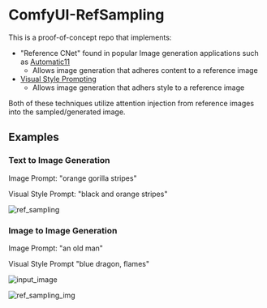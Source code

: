 # ComfyUI-RefSampling

This is a proof-of-concept repo that implements:
* "Reference CNet" found in popular Image generation applications such as [Automatic11](https://github.com/Mikubill/sd-webui-controlnet/discussions/1236)
  * Allows image generation that adheres content to a reference image
* [Visual Style Prompting](https://curryjung.github.io/VisualStylePrompt/)
  * Allows image generation that adhers style to a reference image

Both of these techniques utilize attention injection from reference images into the sampled/generated image.

## Examples

### Text to Image Generation
Image Prompt: "orange gorilla stripes"

Visual Style Prompt: "black and orange stripes"

![ref_sampling](https://github.com/logtd/ComfyUI-RefSampling/assets/160989552/c88e5eb6-f33d-4e1f-aa58-65f9b82b4f7d)


### Image to Image Generation
Image Prompt: "an old man"

Visual Style Prompt "blue dragon, flames"

![input_image](https://github.com/logtd/ComfyUI-RefSampling/assets/160989552/abf8201e-ce05-401e-bee6-582e427aa68c)

![ref_sampling_img](https://github.com/logtd/ComfyUI-RefSampling/assets/160989552/cc2a0bca-a478-4406-b2be-732d36b9668b)
